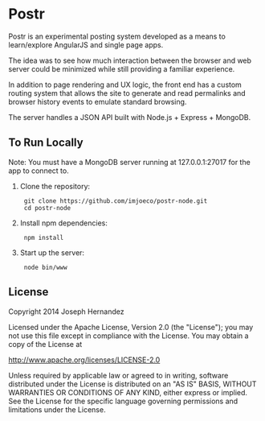 # Postr #

Postr is an experimental posting system developed as a means to learn/explore AngularJS and single page apps. 

The idea was to see how much interaction between the browser and web server could be minimized while still providing a familiar experience.   

In addition to page rendering and UX logic, the front end has a custom routing system that allows the site to generate and read permalinks and browser history events to emulate standard browsing.

The server handles a JSON API built with Node.js + Express + MongoDB.

To Run Locally
-------

Note: You must have a MongoDB server running at 127.0.0.1:27017 for the app to connect to.

1. Clone the repository:

        git clone https://github.com/imjoeco/postr-node.git
        cd postr-node

2. Install npm dependencies:

        npm install

3. Start up the server:

        node bin/www

License
-------
Copyright 2014 Joseph Hernandez

Licensed under the Apache License, Version 2.0 (the "License");
you may not use this file except in compliance with the License.
You may obtain a copy of the License at

http://www.apache.org/licenses/LICENSE-2.0

Unless required by applicable law or agreed to in writing, software
distributed under the License is distributed on an "AS IS" BASIS,
WITHOUT WARRANTIES OR CONDITIONS OF ANY KIND, either express or implied.
See the License for the specific language governing permissions and
limitations under the License.
